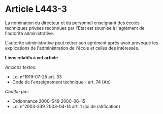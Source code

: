 # Article L443-3

La nomination du directeur et du personnel enseignant des écoles techniques privées reconnues par l'Etat est soumise à
l'agrément de l'autorité administrative.

L'autorité administrative peut retirer son agrément après avoir provoqué les explications de l'administration de l'école et
celles des intéressés.

**Liens relatifs à cet article**

_Anciens textes_:

  - Loi n°1919-07-25 art. 33
  - Code de l'enseignement technique - art. 74 (Ab)

_Codifié par_:

  - Ordonnance 2000-549 2000-06-15
  - Loi n°2003-339 2003-04-14 art. 1 (loi de ratification)
